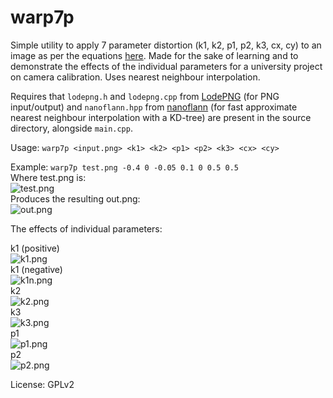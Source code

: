 warp7p
======

Simple utility to apply 7 parameter distortion (k1, k2, p1, p2, k3, cx, cy) to an image as per the equations [here](http://docs.opencv.org/2.4/doc/tutorials/calib3d/camera_calibration/camera_calibration.html). Made for the sake of learning and to demonstrate the effects of the individual parameters for a university project on camera calibration. Uses nearest neighbour interpolation.

Requires that `lodepng.h` and `lodepng.cpp` from [LodePNG](http://lodev.org/lodepng/) (for PNG input/output) and `nanoflann.hpp` from [nanoflann](https://github.com/jlblancoc/nanoflann) (for fast approximate nearest neighbour interpolation with a KD-tree) are present in the source directory, alongside `main.cpp`.

Usage: `warp7p <input.png> <k1> <k2> <p1> <p2> <k3> <cx> <cy>`

Example: `warp7p test.png -0.4 0 -0.05 0.1 0 0.5 0.5`  
Where test.png is:  
![test.png](https://cloud.githubusercontent.com/assets/6970423/18223433/7cf6f74e-71f6-11e6-8868-c0c6a2ba5f7f.png)  
Produces the resulting out.png:  
![out.png](https://cloud.githubusercontent.com/assets/6970423/18223434/84009176-71f6-11e6-8fd7-1df6da586fff.png)

The effects of individual parameters:

k1 (positive)  
![k1.png](https://cloud.githubusercontent.com/assets/6970423/18223448/f15a7728-71f6-11e6-8c19-5982f25a0ea5.png)  
k1 (negative)  
![k1n.png](https://cloud.githubusercontent.com/assets/6970423/18223451/fbc161a4-71f6-11e6-9be0-1c6465de5dc9.png)  
k2  
![k2.png](https://cloud.githubusercontent.com/assets/6970423/18223449/f45e4b02-71f6-11e6-9bfc-8932b34713f6.png)  
k3  
![k3.png](https://cloud.githubusercontent.com/assets/6970423/18223450/f864e30a-71f6-11e6-9eec-65a2b283d1fe.png)  
p1  
![p1.png](https://cloud.githubusercontent.com/assets/6970423/18223452/fda37296-71f6-11e6-953a-434b19d029d4.png)  
p2  
![p2.png](https://cloud.githubusercontent.com/assets/6970423/18223453/fed96cec-71f6-11e6-9889-4f230427e2eb.png)  

License: GPLv2
